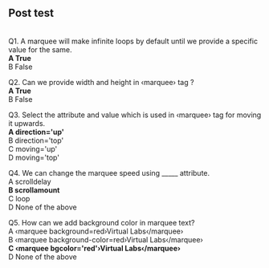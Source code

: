## Post test
<br>
Q1.  A marquee will make infinite loops by default until we provide a specific value for the same.<br>
<b>A  True<br></b>
B   False<br>

Q2. Can we provide width and height in ‹marquee› tag ?<br>
<b>A  True<br></b>
B   False<br>

Q3. Select the attribute and value which is used in ‹marquee› tag for moving it upwards.<br>
<b>A  direction='up'<br></b>
B  direction='top'<br>
C  moving='up'<br>
D  moving='top'<br>


Q4.  We can change the marquee speed using _____ attribute.<br>
A  scrolldelay<br>
<b>B  scrollamount</b><br>
C  loop<br>
D  None of the above<br>

Q5. How can we add background color in marquee text?<br>
A  ‹marquee background=red›Virtual Labs‹/marquee› <br>
B  ‹marquee background-color=red›Virtual Labs‹/marquee›<br>
<b>C  ‹marquee bgcolor='red'›Virtual Labs‹/marquee›<br></b>
D  None of the above<br>
